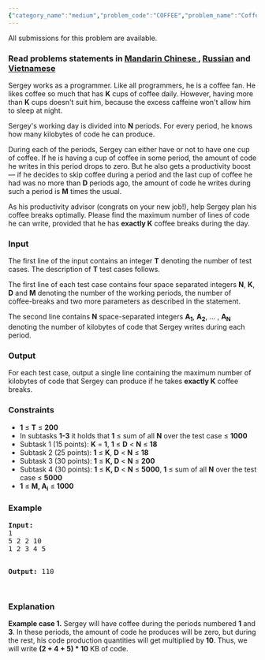 ```yaml
---
{"category_name":"medium","problem_code":"COFFEE","problem_name":"Coffee Breaks","languages_supported":{"0":"ADA","1":"ASM","2":"BASH","3":"BF","4":"C","5":"C99 strict","6":"CAML","7":"CLOJ","8":"CLPS","9":"CPP 4.3.2","10":"CPP 4.9.2","11":"CPP14","12":"CS2","13":"D","14":"ERL","15":"FORT","16":"FS","17":"GO","18":"HASK","19":"ICK","20":"ICON","21":"JAVA","22":"JS","23":"LISP clisp","24":"LISP sbcl","25":"LUA","26":"NEM","27":"NICE","28":"NODEJS","29":"PAS fpc","30":"PAS gpc","31":"PERL","32":"PERL6","33":"PHP","34":"PIKE","35":"PRLG","36":"PYPY","37":"PYTH","38":"PYTH 3.4","39":"RUBY","40":"SCALA","41":"SCM chicken","42":"SCM guile","43":"SCM qobi","44":"ST","45":"TCL","46":"TEXT","47":"WSPC"},"max_timelimit":1,"source_sizelimit":50000,"problem_author":"xcwgf666","problem_tester":"logic_iu","date_added":"23-08-2015","tags":{"0":"dynamic","1":"ltime28","2":"medium","3":"xcwgf666"},"editorial_url":"http://discuss.codechef.com/problems/COFFEE","time":{"view_start_date":1440923400,"submit_start_date":1440923400,"visible_start_date":1440923400,"end_date":1735669800},"layout":"problem"}
---
```

<span class="solution-visible-txt">All submissions for this problem are available.</span><h3> Read problems statements in <a target="_blank" href="http://www.codechef.com/download/translated/LTIME28/mandarin/COFFEE.pdf">Mandarin Chinese </a> , <a target="_blank" href="http://www.codechef.com/download/translated/LTIME28/russian/COFFEE.pdf">Russian</a> and <a target="_blank" href="http://www.codechef.com/download/translated/LTIME28/vietnamese/COFFEE.pdf">Vietnamese</a></h3>


<p>Sergey works as a programmer. Like all programmers, he is a coffee fan. He likes coffee so much that has <b>K</b> cups of coffee daily. However, having more than <b>K</b> cups doesn't suit him, because the excess caffeine won't allow him to sleep at night.</p>

<p>Sergey's working day is divided into <b>N</b> periods. For every period, he knows how many kilobytes of code he can produce.</p>

<p>During each of the periods, Sergey can either have or not to have one cup of coffee. If he is having a cup of coffee in some period, the amount of code he writes in this period drops to zero. But he also gets a productivity boost — if he decides to skip coffee during a period and the last cup of coffee he had was no more than <b>D</b> periods ago, the amount of code he writes during such a period is <b>M</b> times the usual.</p>

<p>As his productivity advisor (congrats on your new job!), help Sergey plan his coffee breaks optimally. Please find the maximum number of lines of code he can write, provided that he has <b>exactly K</b> coffee breaks during the day.</p>

<h3>Input</h3>
<p>The first line of the input contains an integer <b>T</b> denoting the number of test cases. The description of <b>T</b> test cases follows.</p>

<p>The first line of each test case contains four space separated integers <b>N</b>, <b>K</b>, <b>D</b> and <b>M</b> denoting the number of the working periods, the number of coffee-breaks and two more parameters as described in the statement.</p> 

<p>The second line contains <b>N</b> space-separated integers <b>A<sub>1</sub></b>, <b>A<sub>2</sub></b>, ... , <b>A<sub>N</sub></b> denoting the number of kilobytes of code that Sergey writes during each period.</p>

<h3>Output</h3>
<p>For each test case, output a single line containing the maximum number of kilobytes of code that Sergey can produce if he takes <b>exactly K</b> coffee breaks.</p>

<h3>Constraints</h3>
<ul>
<li><b>1</b> ≤ <b>T</b> ≤ <b>200</b></li>
<li>In subtasks <b>1-3</b> it holds that <b>1</b> ≤ sum of all <b>N</b> over the test case ≤ <b>1000</b></li>
<li>Subtask 1 (15 points): <b>K</b> = <b>1</b>, <b>1</b> ≤ <b>D</b> < <b>N</b> ≤ <b>18</b></li>
<li>Subtask 2 (25 points): <b>1</b> ≤ <b>K</b>, <b>D</b> < <b>N</b> ≤ <b>18</b></li>
<li>Subtask 3 (30 points): <b>1</b> ≤ <b>K, D</b> < <b>N</b> ≤ <b>200</b></li>
<li>Subtask 4 (30 points): <b>1</b> ≤ <b>K, D</b> < <b>N</b> ≤ <b>5000</b>, <b>1</b> ≤ sum of all <b>N</b> over the test case ≤ <b>5000</b></li>
<li><b>1</b> ≤ <b>M, A<sub>i</sub></b> ≤ <b>1000</b></li>
</ul>

<h3>Example</h3>
<pre><b>Input:</b>
<tt>1
5 2 2 10
1 2 3 4 5</tt>

<b>Output:</b>
<tt>110</tt>

</pre>

<h3>Explanation</h3>
<p><b>Example case 1.</b> Sergey will have coffee during the periods numbered <b>1</b> and <b>3</b>. In these periods, the amount of code he produces will be zero, but during the rest, his code production quantities will get multiplied by <b>10</b>. Thus, we will write <b>(2 + 4 + 5) * 10</b> KB of code.</p>